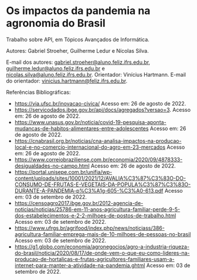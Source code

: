 # Os impactos da pandemia na agronomia do Brasil

Trabalho sobre API, em Tópicos Avançados de Informática.

Autores: Gabriel Stroeher, Guilherme Ledur e Nícolas Silva.

E-mail dos autores: gabriel.stroeher@aluno.feliz.ifrs.edu.br, guilherme.ledur@aluno.feliz.ifrs.edu.br e nicolas.silva@aluno.feliz.ifrs.edu.br.
Orientador: Vinícius Hartmann.
E-mail do orientador: vinicius.hartmann@feliz.ifrs.edu.br.

Referências Bibliográficas:
- https://via.ufsc.br/inovacao-civica/ Acesso em: 26 de agosto de 2022.
- https://servicodados.ibge.gov.br/api/docs/agregados?versao=3. Acesso em: 26 de agosto de 2022.
- https://www.unasus.gov.br/noticia/covid-19-pesquisa-aponta-mudancas-de-habitos-alimentares-entre-adolescentes Acesso em: 26 de agosto de 2022.
- https://cnabrasil.org.br/noticias/cna-analisa-impactos-na-producao-local-e-no-comercio-internacional-do-agro-em-23-mercados Acesso em: 26 de agosto de 2022.
- https://www.correiobraziliense.com.br/economia/2020/09/4878333-desigualdades-no-campo.html Acesso em: 26 de agosto de 2022.
- https://portal.unisepe.com.br/unifia/wp-content/uploads/sites/10001/2021/12/AVALIA%C3%87%C3%83O-DO-CONSUMO-DE-FRUTAS-E-VEGETAIS-DA-POPULA%C3%87%C3%83O-DURANTE-A-PANDEMIA-p%C3%A1g-605-%C3%A0-613.pdf Acesso em: 03 de setembro de 2022.
- https://censoagro2017.ibge.gov.br/2012-agencia-de-noticias/noticias/25786-em-11-anos-agricultura-familiar-perde-9-5-dos-estabelecimentos-e-2-2-milhoes-de-postos-de-trabalho.html Acesso em: 03 de setembro de 2022.
- https://www.ufrgs.br/agrifood/index.php/news/noticiass/386-agricultura-familiar-emprega-mais-de-10-milhoes-de-pessoas-no-brasil Acesso em: 03 de setembro de 2022.
- https://g1.globo.com/economia/agronegocios/agro-a-industria-riqueza-do-brasil/noticia/2020/08/17/de-onde-vem-o-que-eu-como-lideres-na-producao-de-hortalicas-e-frutas-agricultores-familiares-usam-a-internet-para-manter-a-atividade-na-pandemia.ghtml Acesso em: 03 de setembro de 2022.

